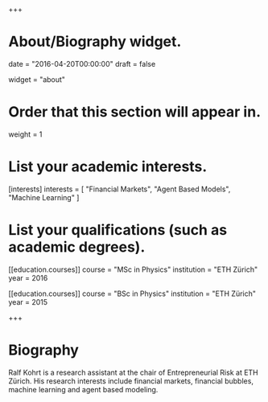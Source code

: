+++
# About/Biography widget.

date = "2016-04-20T00:00:00"
draft = false

widget = "about"

# Order that this section will appear in.
weight = 1

# List your academic interests.
[interests]
  interests = [
    "Financial Markets",
    "Agent Based Models",
    "Machine Learning"
  ]

# List your qualifications (such as academic degrees).

[[education.courses]]
  course = "MSc in Physics"
  institution = "ETH Zürich"
  year = 2016

[[education.courses]]
  course = "BSc in Physics"
  institution = "ETH Zürich"
  year = 2015
 
+++

# Biography

Ralf Kohrt is a research assistant at the chair of Entrepreneurial Risk at ETH Zürich. His research interests include financial markets, financial bubbles, machine learning and agent based modeling.  
